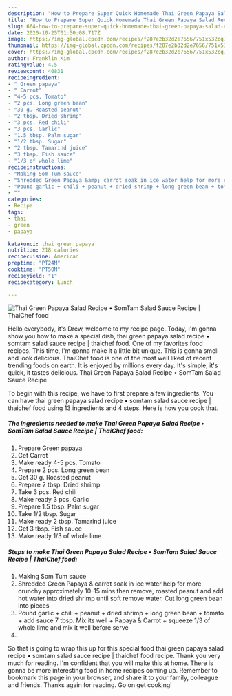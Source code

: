 ```yaml
---
description: "How to Prepare Super Quick Homemade Thai Green Papaya Salad Recipe • SomTam Salad Sauce Recipe | ThaiChef food"
title: "How to Prepare Super Quick Homemade Thai Green Papaya Salad Recipe • SomTam Salad Sauce Recipe | ThaiChef food"
slug: 664-how-to-prepare-super-quick-homemade-thai-green-papaya-salad-recipe-somtam-salad-sauce-recipe-thaichef-food
date: 2020-10-25T01:50:08.717Z
image: https://img-global.cpcdn.com/recipes/f287e2b32d2e7656/751x532cq70/thai-green-papaya-salad-recipe-•-somtam-salad-sauce-recipe-thaichef-food-recipe-main-photo.jpg
thumbnail: https://img-global.cpcdn.com/recipes/f287e2b32d2e7656/751x532cq70/thai-green-papaya-salad-recipe-•-somtam-salad-sauce-recipe-thaichef-food-recipe-main-photo.jpg
cover: https://img-global.cpcdn.com/recipes/f287e2b32d2e7656/751x532cq70/thai-green-papaya-salad-recipe-•-somtam-salad-sauce-recipe-thaichef-food-recipe-main-photo.jpg
author: Franklin Kim
ratingvalue: 4.5
reviewcount: 40831
recipeingredient:
- " Green papaya"
- " Carrot"
- "4-5 pcs. Tomato"
- "2 pcs. Long green bean"
- "30 g. Roasted peanut"
- "2 tbsp. Dried shrimp"
- "3 pcs. Red chili"
- "3 pcs. Garlic"
- "1.5 tbsp. Palm sugar"
- "1/2 tbsp. Sugar"
- "2 tbsp. Tamarind juice"
- "3 tbsp. Fish sauce"
- "1/3 of whole lime"
recipeinstructions:
- "Making Som Tum sauce"
- "Shredded Green Papaya &amp; carrot soak in ice water help for more crunchy approximately 10-15 mins then remove, roasted peanut and add hot water into dried shrimp until soft remove water. Cut long green bean into pieces"
- "Pound garlic + chili + peanut + dried shrimp + long green bean + tomato + add sauce 7 tbsp. Mix its well + Papaya &amp; Carrot + squeeze 1/3 of whole lime and mix it well before serve"
- ""
categories:
- Recipe
tags:
- thai
- green
- papaya

katakunci: thai green papaya 
nutrition: 218 calories
recipecuisine: American
preptime: "PT24M"
cooktime: "PT50M"
recipeyield: "1"
recipecategory: Lunch

---
```



![Thai Green Papaya Salad Recipe • SomTam Salad Sauce Recipe | ThaiChef food](https://img-global.cpcdn.com/recipes/f287e2b32d2e7656/751x532cq70/thai-green-papaya-salad-recipe-•-somtam-salad-sauce-recipe-thaichef-food-recipe-main-photo.jpg)

Hello everybody, it's Drew, welcome to my recipe page. Today, I'm gonna show you how to make a special dish, thai green papaya salad recipe • somtam salad sauce recipe | thaichef food. One of my favorites food recipes. This time, I'm gonna make it a little bit unique. This is gonna smell and look delicious.
 ThaiChef food is one of the most well liked of recent trending foods on earth. It is enjoyed by millions every day. It's simple, it's quick, it tastes delicious. Thai Green Papaya Salad Recipe • SomTam Salad Sauce Recipe 


To begin with this recipe, we have to first prepare a few ingredients. You can have thai green papaya salad recipe • somtam salad sauce recipe | thaichef food using 13 ingredients and 4 steps. Here is how you cook that.

<!--inarticleads1-->

##### The ingredients needed to make Thai Green Papaya Salad Recipe • SomTam Salad Sauce Recipe | ThaiChef food:

1. Prepare  Green papaya
1. Get  Carrot
1. Make ready 4-5 pcs. Tomato
1. Prepare 2 pcs. Long green bean
1. Get 30 g. Roasted peanut
1. Prepare 2 tbsp. Dried shrimp
1. Take 3 pcs. Red chili
1. Make ready 3 pcs. Garlic
1. Prepare 1.5 tbsp. Palm sugar
1. Take 1/2 tbsp. Sugar
1. Make ready 2 tbsp. Tamarind juice
1. Get 3 tbsp. Fish sauce
1. Make ready 1/3 of whole lime




<!--inarticleads2-->

##### Steps to make Thai Green Papaya Salad Recipe • SomTam Salad Sauce Recipe | ThaiChef food:

1. Making Som Tum sauce
1. Shredded Green Papaya &amp; carrot soak in ice water help for more crunchy approximately 10-15 mins then remove, roasted peanut and add hot water into dried shrimp until soft remove water. Cut long green bean into pieces
1. Pound garlic + chili + peanut + dried shrimp + long green bean + tomato + add sauce 7 tbsp. Mix its well + Papaya &amp; Carrot + squeeze 1/3 of whole lime and mix it well before serve
1. 




So that is going to wrap this up for this special food thai green papaya salad recipe • somtam salad sauce recipe | thaichef food recipe. Thank you very much for reading. I'm confident that you will make this at home. There is gonna be more interesting food in home recipes coming up. Remember to bookmark this page in your browser, and share it to your family, colleague and friends. Thanks again for reading. Go on get cooking!
